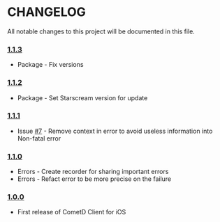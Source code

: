 # CHANGELOG
All notable changes to this project will be documented in this file.

### [1.1.3](https://github.com/Insurlytech/CometDClient-iOS/1.1.3)

* Package - Fix versions  

### [1.1.2](https://github.com/Insurlytech/CometDClient-iOS/1.1.2)

* Package - Set Starscream version for update  

### [1.1.1](https://github.com/Insurlytech/CometDClient-iOS/1.1.1)

* Issue [#7](https://github.com/Insurlytech/CometDClient-iOS/issues/7) - Remove context in error to avoid useless information into Non-fatal error  

### [1.1.0](https://github.com/Insurlytech/CometDClient-iOS/1.1.0)

* Errors - Create recorder for sharing important errors  
* Errors - Refact error to be more precise on the failure  

### [1.0.0](https://github.com/Insurlytech/CometDClient-iOS/1.0.0)
 
 * First release of CometD Client for iOS
